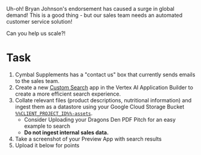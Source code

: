 Uh-oh! Bryan Johnson's endorsement has caused a surge in global demand! This is a good thing - but our sales team needs an automated customer service solution!

Can you help us scale?!

# Task

1. Cymbal Supplements has a "contact us" box that currently sends emails to the sales team.
2. Create a new [Custom Search](https://console.cloud.google.com/gen-app-builder/start?project=%%CLIENT_PROJECT_ID%%) app in the Vertex AI Application Builder to create a more efficient search experience.
3. Collate relevant files (product descriptions, nutritional information) and ingest them as a datastore using your Google Cloud Storage Bucket [`%%CLIENT_PROJECT_ID%%-assets`](https://console.cloud.google.com/storage/browser/%%CLIENT_PROJECT_ID%%-assets).
   - Consider Uploading your Dragons Den PDF Pitch for an easy example to search
   - **Do not ingest internal sales data.**
4. Take a screenshot of your Preview App with search results
5. Upload it below for points
